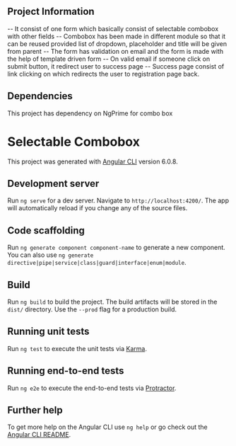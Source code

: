 ## Project Information
-- It consist of one form which basically consist of selectable combobox with other fields
-- Combobox has been made in different module so that it can be reused provided list of dropdown, placeholder and title will be given from parent
-- The form has validation on email and the form is made with the help of template driven form
-- On valid email if someone click on submit button, it redirect user to success page
-- Success page consist of link clicking on which redirects the user to registration page back.

## Dependencies
This project has dependency on NgPrime for combo box

# Selectable Combobox

This project was generated with [Angular CLI](https://github.com/angular/angular-cli) version 6.0.8.

## Development server

Run `ng serve` for a dev server. Navigate to `http://localhost:4200/`. The app will automatically reload if you change any of the source files.

## Code scaffolding

Run `ng generate component component-name` to generate a new component. You can also use `ng generate directive|pipe|service|class|guard|interface|enum|module`.

## Build

Run `ng build` to build the project. The build artifacts will be stored in the `dist/` directory. Use the `--prod` flag for a production build.

## Running unit tests

Run `ng test` to execute the unit tests via [Karma](https://karma-runner.github.io).

## Running end-to-end tests

Run `ng e2e` to execute the end-to-end tests via [Protractor](http://www.protractortest.org/).

## Further help

To get more help on the Angular CLI use `ng help` or go check out the [Angular CLI README](https://github.com/angular/angular-cli/blob/master/README.md).


